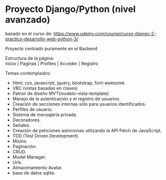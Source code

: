 # Proyecto Django/Python (nivel avanzado)

basado en el curso de: https://www.udemy.com/course/curso-django-2-practico-desarrollo-web-python-3/

Proyecto centrado puramente en el Backend

Estructura de la página:  
inicio | Páginas | Profiles | Acceder | Registro

Temas contemplados:
- Html, css, javascript, jquery, bootstrap, font-awesome
- VBC (vistas basadas en clases)
- Patron de diseño MVT(modelo-vista-template)
- Manejo de la autenticación y el registro de usuarios.
- Creación de secciones internas sólo para usuarios identificados.
- Perfiles de usuario.
- Sistema de mensajería privada.
- Decoradores.
- Señales.
- Creación de peticiones asíncronas utilizando la API Fetch de JavaScript.
- TDD (Test Driven Development)
- Mixins.
- Paginación.
- CRUD.
- Model Manager.
- Urls.
- Almacenamiento Avatar.
- base de datos sqlite.
